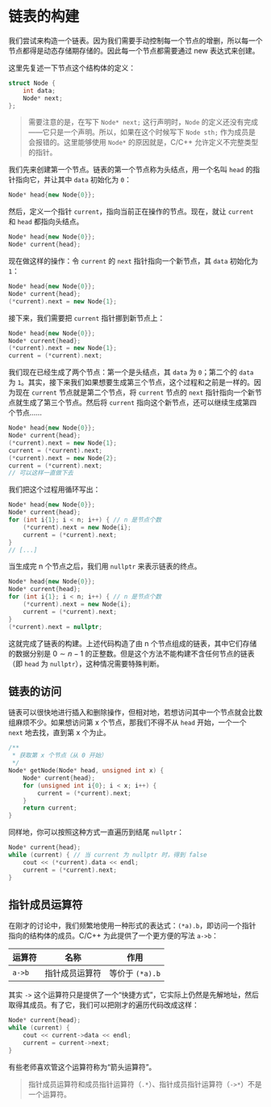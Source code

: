 # 链表的构建

我们尝试来构造一个链表。因为我们需要手动控制每一个节点的增删，所以每一个节点都得是动态存储期存储的。因此每一个节点都需要通过 new 表达式来创建。

这里先复述一下节点这个结构体的定义：
```cpp
struct Node {
    int data;
    Node* next;
};
```

> 需要注意的是，在写下 `Node* next;` 这行声明时，`Node` 的定义还没有完成——它只是一个声明。所以，如果在这个时候写下 `Node sth;` 作为成员是会报错的。这里能够使用 `Node*` 的原因就是，C/C++ 允许定义不完整类型的指针。

我们先来创建第一个节点。链表的第一个节点称为头结点，用一个名叫 `head` 的指针指向它，并让其中 `data` 初始化为 `0`：
```cpp
Node* head{new Node{0}};
```
然后，定义一个指针 `current`，指向当前正在操作的节点。现在，就让 `current` 和 `head` 都指向头结点。
```cpp
Node* head{new Node{0}};
Node* current{head};
```
现在做这样的操作：令 `current` 的 `next` 指针指向一个新节点，其 `data` 初始化为 `1`：
```cpp
Node* head{new Node{0}};
Node* current{head};
(*current).next = new Node{1};
```
接下来，我们需要把 `current` 指针挪到新节点上：
```cpp
Node* head{new Node{0}};
Node* current{head};
(*current).next = new Node{1};
current = (*current).next;
```
我们现在已经生成了两个节点：第一个是头结点，其 `data` 为 `0`；第二个的 `data` 为 `1`。其实，接下来我们如果想要生成第三个节点，这个过程和之前是一样的。因为现在 `current` 节点就是第二个节点，将 `current` 节点的 `next` 指针指向一个新节点就生成了第三个节点。然后将 `current` 指向这个新节点，还可以继续生成第四个节点……
```cpp
Node* head{new Node{0}};
Node* current{head};
(*current).next = new Node{1};
current = (*current).next;
(*current).next = new Node{2};
current = (*current).next;
// 可以这样一直做下去
```

我们把这个过程用循环写出：
```cpp
Node* head{new Node{0}};
Node* current{head};
for (int i{1}; i < n; i++) { // n 是节点个数
    (*current).next = new Node{i};
    current = (*current).next;
}
// [...]
```

当生成完 n 个节点之后，我们用 `nullptr` 来表示链表的终点。
```cpp
Node* head{new Node{0}};
Node* current{head};
for (int i{1}; i < n; i++) { // n 是节点个数
    (*current).next = new Node{i};
    current = (*current).next;
}
(*current).next = nullptr;
```

这就完成了链表的构建。上述代码构造了由 n 个节点组成的链表，其中它们存储的数据分别是 $0\sim n - 1$ 的正整数。但是这个方法不能构建不含任何节点的链表（即 `head` 为 `nullptr`），这种情况需要特殊判断。

## 链表的访问

链表可以很快地进行插入和删除操作，但相对地，若想访问其中一个节点就会比数组麻烦不少。如果想访问第 x 个节点，那我们不得不从 `head` 开始，一个一个 `next` 地去找，直到第 x 个为止。
```cpp
/**
 * 获取第 x 个节点（从 0 开始）
 */
Node* getNode(Node* head, unsigned int x) {
    Node* current{head};
    for (unsigned int i{0}; i < x; i++) {
        current = (*current).next;
    }
    return current;
}
```
同样地，你可以按照这种方式一直遍历到结尾 `nullptr`：
```cpp
Node* current{head};
while (current) { // 当 current 为 nullptr 时，得到 false
    cout << (*current).data << endl;
    current = (*current).next;
}
```

## 指针成员运算符

在刚才的讨论中，我们频繁地使用一种形式的表达式：`(*a).b`，即访问一个指针指向的结构体的成员。C/C++ 为此提供了一个更方便的写法 `a->b`：

| 运算符 | 名称           | 作用            |
| ------ | -------------- | --------------- |
| `a->b` | 指针成员运算符 | 等价于 `(*a).b` |

其实 `->` 这个运算符只是提供了一个“快捷方式”，它实际上仍然是先解地址，然后取得其成员。有了它，我们可以把刚才的遍历代码改成这样：
```cpp
Node* current{head};
while (current) {
    cout << current->data << endl;
    current = current->next;
}
```
有些老师喜欢管这个运算符称为“箭头运算符”。

> 指针成员运算符和成员指针运算符（`.*`）、指针成员指针运算符（`->*`）不是一个运算符。